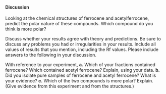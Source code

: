 #### Discussion
Looking at the chemical structures of ferrocene and acetylferrocene, predict the polar nature of these compounds. Which compound do you think is more polar?

Discuss whether your results agree with theory and predictions. Be sure to discuss any problems you had or irregularities in your results. 
Include all values of results that you mention, including the Rf values. 
Please include answers to the following in your discussion.

With reference to your experiment,
**a.** Which of your fractions contained ferrocene?  Which contained acetyl ferrocene?  Explain, using your data.
**b.** Did you isolate pure samples of ferrocene and acetyl ferrocene? What is your evidence?
**c.** Which of the two compounds is more polar?  Explain. (Give evidence from this experiment and from the structures.)